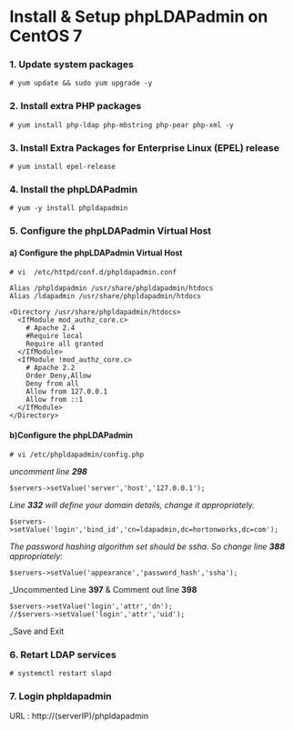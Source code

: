 # Install & Setup phpLDAPadmin on CentOS 7


### 1. Update system packages
```
# yum update && sudo yum upgrade -y
```
### 2. Install extra PHP packages
```
# yum install php-ldap php-mbstring php-pear php-xml -y
```
### 3. Install Extra Packages for Enterprise Linux (EPEL) release
```
# yum install epel-release
```


### 4. Install the phpLDAPadmin
```
# yum -y install phpldapadmin
```

### 5. Configure the phpLDAPadmin Virtual Host

#### a) Configure the phpLDAPadmin Virtual Host
```
# vi  /etc/httpd/conf.d/phpldapadmin.conf
```

```
Alias /phpldapadmin /usr/share/phpldapadmin/htdocs
Alias /ldapadmin /usr/share/phpldapadmin/htdocs

<Directory /usr/share/phpldapadmin/htdocs>
  <IfModule mod_authz_core.c>
    # Apache 2.4
    #Require local
    Require all granted
  </IfModule>
  <IfModule !mod_authz_core.c>
    # Apache 2.2
    Order Deny,Allow
    Deny from all
    Allow from 127.0.0.1
    Allow from ::1
  </IfModule>
</Directory>
```
#### b)Configure the phpLDAPadmin
```
# vi /etc/phpldapadmin/config.php
```
_uncomment line __298___
```
$servers->setValue('server','host','127.0.0.1');
```
_Line __332__ will define your domain details, change it appropriately._
```
$servers->setValue('login','bind_id','cn=ldapadmin,dc=hortonworks,dc=com');
```

_The password hashing algorithm set should be ssha. So change line __388__ appropriately:_
```
$servers->setValue('appearance','password_hash','ssha');
```

_Uncommented Line __397__ & Comment out line __398__
```
$servers->setValue('login','attr','dn');
//$servers->setValue('login','attr','uid');
```
_Save and Exit


### 6. Retart LDAP services
```
# systemctl restart slapd
```

### 7. Login phpldapadmin 

URL : http://(serverIP)/phpldapadmin


